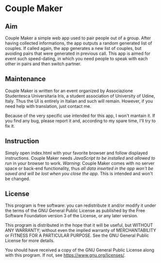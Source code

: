 # Couple Maker

## Aim

Couple Maker a simple web app used to pair people out of a group. After having collected informations, the app outputs a random generated list of couples. If called again, the app generates a new list of couples, but avoiding pairs that were generated in previous call.
This app is aimed for event such speed-dating, in which you need people to speak with each other in pairs and then switch partner.

## Maintenance

Couple Maker is written for an event organized by Associazione Studentesca Universitaria Iris, a student association of University of Udine, Italy. Thus the UI is entirely in Italian and such will remain. However, if you need help with translation, just contact me.

Because of the very specific use intended for this app, I won't mantain it. If you find any bug, please report it and, according to my spare time, I'll try to fix it.

## Instruction

Simply open index.html with your favorite browser and follow displayed instructions.
Couple Maker needs *JavaScript to be installed* and *allowed to run* in your browser to work.
*Warning*: Couple Maker comes with no server space or back-end functionality, thus *all data inserted in the app won't be saved and will be lost when you close the app*. This is intended and won't be changed.

## License

This program is free software: you can redistribute it and/or modify it under the terms of the GNU General Public License as published by the Free Software Foundation version 3 of the License, or any later version.

This program is distributed in the hope that it will be useful, but WITHOUT ANY WARRANTY; without even the implied warranty of MERCHANTABILITY or FITNESS FOR A PARTICULAR PURPOSE.  See the GNU General Public License for more details.

You should have received a copy of the GNU General Public License along with this program.  If not, see <https://www.gnu.org/licenses/>. 